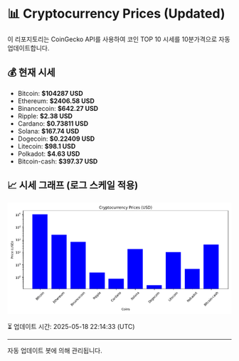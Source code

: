 
# 📊 Cryptocurrency Prices (Updated)

이 리포지토리는 CoinGecko API를 사용하여 코인 TOP 10 시세를 10분가격으로 자동 업데이트합니다.

## 💰 현재 시세
- Bitcoin: **$104287 USD**
- Ethereum: **$2406.58 USD**
- Binancecoin: **$642.27 USD**
- Ripple: **$2.38 USD**
- Cardano: **$0.73811 USD**
- Solana: **$167.74 USD**
- Dogecoin: **$0.22409 USD**
- Litecoin: **$98.1 USD**
- Polkadot: **$4.63 USD**
- Bitcoin-cash: **$397.37 USD**

## 📈 시세 그래프 (로그 스케일 적용)
![Crypto Prices](crypto_prices.png)

⏳ 업데이트 시간: 2025-05-18 22:14:33 (UTC)

---
자동 업데이트 봇에 의해 관리됩니다.
